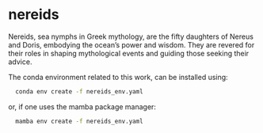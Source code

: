 # nereids
Nereids, sea nymphs in Greek mythology, are the fifty daughters of Nereus and Doris, embodying the ocean’s power and wisdom. They are revered for their roles in shaping mythological events and guiding those seeking their advice.

The conda environment related to this work, can be installed using:
```bash
  conda env create -f nereids_env.yaml
```
or, if one uses the mamba package manager:
```bash
  mamba env create -f nereids_env.yaml
``` 

